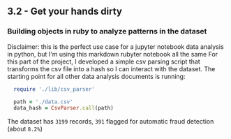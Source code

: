 ## 3.2 - Get your hands dirty

  ### Building objects in ruby to analyze patterns in the dataset

  Disclaimer: this is the perfect use case for a jupyter notebook data analysis in python, but I'm using this markdown rubyter notebook all the same
  For this part of the project, I developed a simple csv parsing script that transforms the csv file into a hash so I can interact with the dataset.
  The starting point for all other data analysis documents is running:

  ```rb
    require './lib/csv_parser'

    path = './data.csv'
    data_hash = CsvParser.call(path)
  ```

  The dataset has `3199` records, `391` flagged for automatic fraud detection (about `8.2%`)
